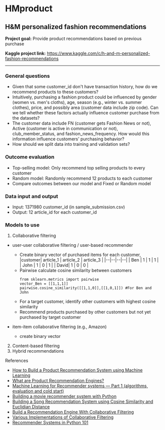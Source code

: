 # HMproduct
## H&amp;M personalized fashion recommendations

<strong>Project goal:</strong> Provide product recommendations based on previous purchase

<strong>Kaggle project link:</strong> https://www.kaggle.com/c/h-and-m-personalized-fashion-recommendations  

---

### General questions

- Given that some customer_id don't have transaction history, how do we recommend products to these customers?
- Intuitively, purchasing a fashion product could be influenced by gender (women vs. men's cloths), age, season (e.g., winter vs. summer clothes), price, and possibly area (customer data include zip code). Can we tell whether these factors actually influence customer purchase from the datasets?
- The customer data include FN (customer gets Fashion News or not), Active (customer is active in communication or not), club_member_status, and fashion_news_frequency. How would this information influence customers' purchasing behavior?
- How should we split data into training and validation sets?

### Outcome evaluation
- Top-selling model: Only recommend top selling products to every customer
- Random model: Randomly recommend 12 products to each customer
- Compare outcomes between our model and Fixed or Random model

### Data input and output
- Input: 1371980 customer_id (in sample_submission.csv)
- Output: 12 article_id for each customer_id

### Models to use
1. Collaborative filtering
  - user-user collaborative filtering / user-based recommender
    * Create binary vector of purchased items for each customer,
      |customer| article_1 | article_2 | article_3 |
      |--|--|--|--|
      | Ben | 1 | 1 | 1 |
      | John | 1 | 0 | 1 |
      | David| 1 | 0 | 0 |
    * Pairwise calculate cosine similarity between customers
      ```
      from sklearn.metrics import pairwise
      vector_Ben = [[1,1,1]]
      pairwise.cosine_similarity([[1,1,0]],[[1,0,1]]) #For Ben and John
      ```
    * For a target customer, identify other customers with highest cosine similarity
    * Recommend products purchased by other customers but not yet purchased by target customer

  - item-item collaborative filtering (e.g., Amazon)
    * create binary vector
2. Content-based filtering
3. Hybrid recommendations


References

- [How to Build a Product Recommendation System using Machine Learning](https://www.netguru.com/blog/product-recommendation-machine-learning)
- [What are Product Recommendation Engines?](https://towardsdatascience.com/what-are-product-recommendation-engines-and-the-various-versions-of-them-9dcab4ee26d5)
- [Machine Learning for Recommender systems — Part 1 (algorithms, evaluation and cold start)](https://medium.com/recombee-blog/machine-learning-for-recommender-systems-part-1-algorithms-evaluation-and-cold-start-6f696683d0ed)
- [Building a movie recommender system with Python](https://medium.com/@bkexcel2014/building-movie-recommender-systems-using-cosine-similarity-in-python-eff2d4e60d24)
- [Building a Song Recommendation System using Cosine Similarity and Euclidian Distance](https://medium.com/@mark.rethana/building-a-song-recommendation-system-using-cosine-similarity-and-euclidian-distance-748fdfc832fd)
- [Build a Recommendation Engine With Collaborative Filtering](https://realpython.com/build-recommendation-engine-collaborative-filtering/)
- [Various Implementations of Collaborative Filtering](https://towardsdatascience.com/various-implementations-of-collaborative-filtering-100385c6dfe0)
- [Recommender Systems in Python 101](https://www.kaggle.com/gspmoreira/recommender-systems-in-python-101)
